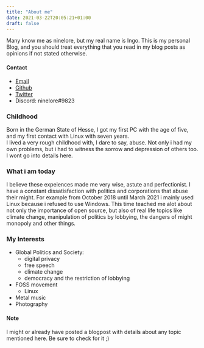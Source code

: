 ```yaml
---
title: "About me"
date: 2021-03-22T20:05:21+01:00
draft: false
---
```


Many know me as ninelore, but my real name is Ingo.
This is my personal Blog, and you should treat everything that you read in my blog posts as opinions if not stated otherwise. 

#### Contact
- [Email](mailto:ninelore@protonmail.com)
- [Github](https://github.com/ninelore)
- [Twitter](https://twitter.com/neinlore)
- Discord: ninelore#9823

### Childhood
Born in the German State of Hesse, I got my first PC with the age of five, and my first contact with Linux with seven years.  
I lived a very rough childhood with, I dare to say, abuse. Not only i had my own problems, but i had to witness the sorrow and depression of others too. I wont go into details here.

### What i am today
I believe these expeiences made me very wise, astute and perfectionist. I have a constant dissatisfaction with politics and corporations that abuse their might. For example from October 2018 until March 2021 i mainly used Linux because i refused to use Windows. This time teached me alot about not only the importance of open source, but also of real life topics like climate change, manipulation of politics by lobbying, the dangers of might monopoly and other things. 

### My Interests
- Global Politics and Society: 
  - digital privacy
  - free speech
  - climate change
  - democracy and the restriction of lobbying
- FOSS movement
  - Linux
- Metal music
- Photography


#### Note
I might or already have posted a blogpost with details about any topic mentioned here. Be sure to check for it ;)
